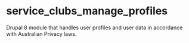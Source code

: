 # service_clubs_manage_profiles
Drupal 8 module that handles user profiles and user data 
in accordance with Australian Privacy laws.
